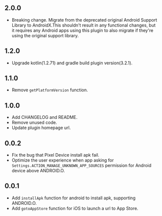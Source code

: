 ## 2.0.0

* Breaking change. Migrate from the deprecated original Android Support Library to AndroidX.This shouldn't result in any functional changes, but it requires any Android apps using this plugin to also migrate if they're using the original support library.

## 1.2.0

* Upgrade kotlin(1.2.71) and gradle build plugin version(3.2.1).

## 1.1.0

* Remove `getPlatformVersion` function.

## 1.0.0

* Add CHANGELOG and README.
* Remove unused code.
* Update plugin homepage url.

## 0.0.2

* Fix the bug that Pixel Device install apk fail.
* Optimize the user experience when app asking for `Settings.ACTION_MANAGE_UNKNOWN_APP_SOURCES` permission for Android device above ANDROID.O.

## 0.0.1

* Add `installApk` function for android to install apk, supporting ANDROID.O.
* Add `gotoAppStore` function for iOS to launch a url to App Store.